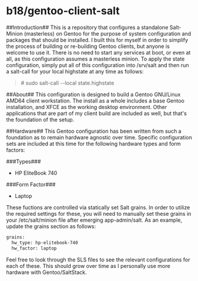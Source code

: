 b18/gentoo-client-salt
==============

##Introduction##
This is a repository that configures a standalone Salt-Minion (masterless) on Gentoo for the purpose of system configuration 
and packages that should be installed. I built this for myself in order to simplify the process of building or re-building 
Gentoo clients, but anyone is welcome to use it. There is no need to start any services at boot, or even at all, as this
configuration assumes a masterless minion. To apply the state configuration, simply put all of this configuration into
/srv/salt and then run a salt-call for your local highstate at any time as follows:
> \# sudo salt-call --local state.highstate

##About##
This configuration is designed to build a Gentoo GNU/Linux AMD64 client workstation. The install as a whole includes a
base Gentoo installation, and XFCE as the working desktop environment. Other applications that are part of my client
build are included as well, but that's the foundation of the setup.

##Hardware##
This Gentoo configuration has been written from such a foundation as to remain hardware agnostic over time. Specific 
configuration sets are included at this time for the following hardware types and form factors:

###Types###
- HP EliteBook 740

###Form Factor###
- Laptop

These fuctions are controlled via statically set Salt grains. In order to utilize the required settings for these, you
will need to manually set these grains in your /etc/salt/minion file after emerging app-admin/salt. As an example,
update the grains section as follows:

```bash
grains:
  hw_type: hp-elitebook-740
  hw_factor: laptop
```

Feel free to look through the SLS files to see the relevant configurations for each of these. This should grow over
time as I personally use more hardware with Gentoo/SaltStack.
